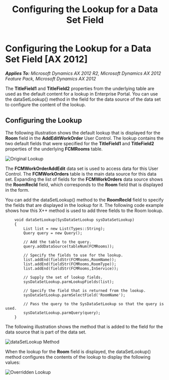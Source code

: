 ﻿---
title: Configuring the Lookup for a Data Set Field
TOCTitle: Configuring the Lookup for a Data Set Field
ms:assetid: 50d6e89a-34e9-456c-b219-bcc087db97ec
ms:mtpsurl: https://msdn.microsoft.com/en-us/library/Hh830903(v=AX.60)
ms:contentKeyID: 45260823
ms.date: 11/07/2012
mtps_version: v=AX.60
---

# Configuring the Lookup for a Data Set Field [AX 2012]


_**Applies To:** Microsoft Dynamics AX 2012 R2, Microsoft Dynamics AX 2012 Feature Pack, Microsoft Dynamics AX 2012_

The **TitleField1** and **TitleField2** properties from the underlying table are used as the default content for a lookup in Enterprise Portal. You can use the dataSetLookup() method in the field for the data source of the data set to configure the content of the lookup.

## Configuring the Lookup

The following illustration shows the default lookup that is displayed for the **Room** field in the **AddEditWorkOrder** User Control. The lookup contains the two default fields that were specified for the **TitleField1** and **TitleField2** properties of the underlying **FCMRooms** table.

![Original Lookup](images/Hh830903.EP_DataSetLookupOriginal(AX.60).gif "Original Lookup")

The **FCMWorkOrderAddEdit** data set is used to access data for this User Control. The **FCMWorkOrders** table is the main data source for this data set. Expanding the list of fields for the **FCMWorkOrders** data source shows the **RoomRecId** field, which corresponds to the **Room** field that is displayed in the form.

You can add the dataSetLookup() method to the **RoomRecId** field to specify the fields that are displayed in the lookup for it. The following code example shows how this X++ method is used to add three fields to the Room lookup.
```X++  
    void dataSetLookup(SysDataSetLookup sysDataSetLookup)
    {
        List list = new List(Types::String);
        Query query = new Query();
    
        // Add the table to the query.
        query.addDataSource(tableNum(FCMRooms)); 
    
        // Specify the fields to use for the lookup.
        list.addEnd(fieldStr(FCMRooms,RoomName));
        list.addEnd(fieldStr(FCMRooms,RoomType));
        list.addEnd(fieldStr(FCMRooms,InService));
    
        // Supply the set of lookup fields.
        sysDataSetLookup.parmLookupFields(list);
     
        // Specify the field that is returned from the lookup.
        sysDataSetLookup.parmSelectField('RoomName');
    
        // Pass the query to the SysDataSetLookup so that the query is used.
        sysDataSetLookup.parmQuery(query);
    }
```
The following illustration shows the method that is added to the field for the data source that is part of the data set.

![dataSetLookup Method](images/Hh830903.EP_DataSetLookupMethod(AX.60).gif "dataSetLookup Method")

When the lookup for the **Room** field is displayed, the dataSetLookup() method configures the contents of the lookup to display the following values:

![Overridden Lookup](images/Hh830903.EP_DataSetLookupOverridden(AX.60).gif "Overridden Lookup")

